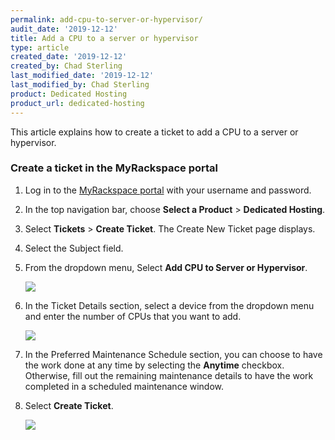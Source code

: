 ```yaml
---
permalink: add-cpu-to-server-or-hypervisor/
audit_date: '2019-12-12'
title: Add a CPU to a server or hypervisor 
type: article
created_date: '2019-12-12'
created_by: Chad Sterling
last_modified_date: '2019-12-12'
last_modified_by: Chad Sterling
product: Dedicated Hosting
product_url: dedicated-hosting
---
```


This article explains how to create a ticket to add a CPU to a server or hypervisor.  

### Create a ticket in the MyRackspace portal

1. Log in to the [MyRackspace portal](https://login.rackspace.com/login) with your username and password.

2. In the top navigation bar, choose **Select a Product** > **Dedicated Hosting**.

3. Select **Tickets** > **Create Ticket**. The Create New Ticket page displays. 

4. Select the Subject field.

5. From the dropdown menu, Select **Add CPU to Server or Hypervisor**. 

   <img src="{% asset_path dedicated-hosting/add-cpu-to-server-or-hypervisor/hypervisor1.png %}" />

6. In the Ticket Details section, select a device from the dropdown menu and enter the number of
   CPUs that you want to add. 

   <img src="{% asset_path dedicated-hosting/add-cpu-to-server-or-hypervisor/hypervisor2.png %}" />

7. In the Preferred Maintenance Schedule section, you can choose to have the work done at any time by selecting
   the **Anytime** checkbox. Otherwise, fill out the remaining maintenance details to have the work completed in
   a scheduled maintenance window.

8. Select **Create Ticket**.

   <img src="{% asset_path dedicated-hosting/add-cpu-to-server-or-hypervisor/hypervisor3.png %}" />




